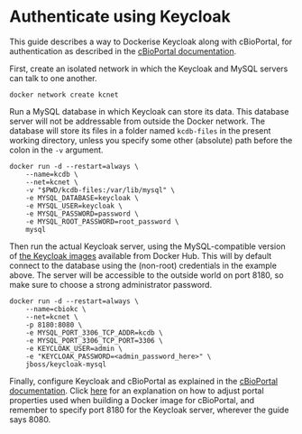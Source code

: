 # Authenticate using Keycloak #

This guide describes a way to Dockerise Keycloak along with
cBioPortal, for authentication as described in
the
[cBioPortal documentation](https://cbioportal.readthedocs.io/en/latest/Authenticating-Users-via-keycloak-SAML.html#introduction).

First, create an isolated network in which the Keycloak and MySQL
servers can talk to one another.

```shell
docker network create kcnet
```

Run a MySQL database in which Keycloak can store its data. This
database server will not be addressable from outside the Docker
network. The database will store its files in a folder named
`kcdb-files` in the present working directory, unless you specify some
other (absolute) path before the colon in the `-v` argument.

```shell
docker run -d --restart=always \
    --name=kcdb \
    --net=kcnet \
    -v "$PWD/kcdb-files:/var/lib/mysql" \
    -e MYSQL_DATABASE=keycloak \
    -e MYSQL_USER=keycloak \
    -e MYSQL_PASSWORD=password \
    -e MYSQL_ROOT_PASSWORD=root_password \
    mysql
```

Then run the actual Keycloak server, using the MySQL-compatible
version of
[the Keycloak images](https://github.com/jboss-dockerfiles/keycloak)
available from Docker Hub. This will by default connect to the
database using the (non-root) credentials in the example above. The
server will be accessible to the outside world on port 8180, so make
sure to choose a strong administrator password.

```
docker run -d --restart=always \
    --name=cbiokc \
    --net=kcnet \
    -p 8180:8080 \
    -e MYSQL_PORT_3306_TCP_ADDR=kcdb \
    -e MYSQL_PORT_3306_TCP_PORT=3306 \
    -e KEYCLOAK_USER=admin \
    -e "KEYCLOAK_PASSWORD=<admin_password_here>" \
    jboss/keycloak-mysql
```

Finally, configure Keycloak and cBioPortal as explained in the
[cBioPortal documentation](https://cbioportal.readthedocs.io/en/latest/Authenticating-Users-via-keycloak-SAML.html#configure-keycloak-to-authenticate-your-cbioportal-instance).
Click [here](adjusting_portal.properties_configuration.md) for an
explanation on how to adjust portal properties used when building a
Docker image for cBioPortal, and remember to specify port 8180 for the
Keycloak server, wherever the guide says 8080.

